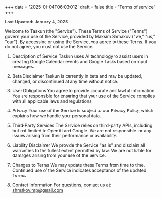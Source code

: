 +++
date = '2025-01-04T06:03:01Z'
draft = false
title = 'Terms of service'
+++

Last Updated: January 4, 2025

Welcome to Taskun (the "Service"). These Terms of Service ("Terms") govern your use of the Service, provided by Maksim Shmakov ("we," "us," "our"). By accessing or using the Service, you agree to these Terms. If you do not agree, you must not use the Service.

1. Description of Service
Taskun uses AI technology to assist users in creating Google Calendar events and Google Tasks based on input messages.

2. Beta Disclaimer
Taskun is currently in beta and may be updated, changed, or discontinued at any time without notice.

3. User Obligations
You agree to provide accurate and lawful information.
You are responsible for ensuring that your use of the Service complies with all applicable laws and regulations.
4. Privacy
Your use of the Service is subject to our Privacy Policy, which explains how we handle your personal data.

5. Third-Party Services
The Service relies on third-party APIs, including but not limited to OpenAI and Google. We are not responsible for any issues arising from their performance or availability.

6. Liability Disclaimer
We provide the Service "as is" and disclaim all warranties to the fullest extent permitted by law. We are not liable for damages arising from your use of the Service.

7. Changes to Terms
We may update these Terms from time to time. Continued use of the Service indicates acceptance of the updated Terms.

8. Contact Information
For questions, contact us at: shmakov.mp@gmail.com
